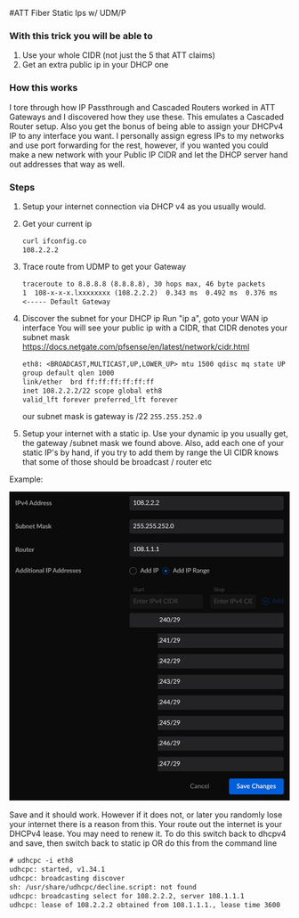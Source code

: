 #ATT Fiber Static Ips w/ UDM/P

### With this trick you will be able to

1. Use your whole CIDR (not just the 5 that ATT claims)
2. Get an extra public ip in your DHCP one


### How this works
I tore through how IP Passthrough and Cascaded Routers worked in ATT Gateways and I discovered how they use these.  This  emulates a Cascaded Router setup. Also you get the bonus of being able to assign your DHCPv4 IP to any interface you want.  I personally assign egress IPs to my networks and use port forwarding for the rest, however, if you wanted you could make a new network with your Public IP CIDR and let the DHCP server hand out addresses that way as well.
### Steps
1. Setup your internet connection via DHCP v4 as you usually would. 
2. Get your current ip

   ```shell
   curl ifconfig.co
   108.2.2.2
   ```

3. Trace route from UDMP to get your Gateway
   ```shell
   traceroute to 8.8.8.8 (8.8.8.8), 30 hops max, 46 byte packets
   1  108-x-x-x.lxxxxxxxx (108.2.2.2)  0.343 ms  0.492 ms  0.376 ms  <----- Default Gateway
   ```
4. Discover the subnet for your DHCP ip
   Run "ip a", goto your WAN ip interface You will see your public ip with a CIDR, that CIDR denotes your subnet mask   
   https://docs.netgate.com/pfsense/en/latest/network/cidr.html
   ```shell
   eth8: <BROADCAST,MULTICAST,UP,LOWER_UP> mtu 1500 qdisc mq state UP group default qlen 1000
   link/ether  brd ff:ff:ff:ff:ff:ff
   inet 108.2.2.2/22 scope global eth8
   valid_lft forever preferred_lft forever
   ```
    our subnet mask is gateway is /22 ```255.255.252.0```

5. Setup your internet with a static ip.  Use your dynamic ip you usually get, the gateway /subnet mask we found above. Also, add each one of your static IP's by hand, if you try to add them by range the UI CIDR knows that some of those should be broadcast / router etc

Example: 

![Alt text](example.png)


Save and it should work.
However if it does not, or later you randomly lose your internet there is a reason from this.
Your route out the internet is your DHCPv4 lease.  You may need to renew it.  To do this switch back to dhcpv4 and save, then switch back to static ip OR do this from the command line

```
# udhcpc -i eth8
udhcpc: started, v1.34.1
udhcpc: broadcasting discover
sh: /usr/share/udhcpc/decline.script: not found
udhcpc: broadcasting select for 108.2.2.2, server 108.1.1.1
udhcpc: lease of 108.2.2.2 obtained from 108.1.1.1., lease time 3600
```